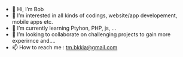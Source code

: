 - 👋 Hi, I’m Bob 
- 👀 I’m interested in all kinds of codings, website/app developement, mobile apps etc.
- 🌱 I’m currently learning Ptyhon, PHP, js, ...
- 💞️ I’m looking to collaborate on challenging projects to gain more experirnce and.... 
- 📫 How to reach me : tm.bkkia@gmail.com

<!---
bkkia/bkkia is a ✨ special ✨ repository because its `README.md` (this file) appears on your GitHub profile.
You can click the Preview link to take a look at your changes.
--->
